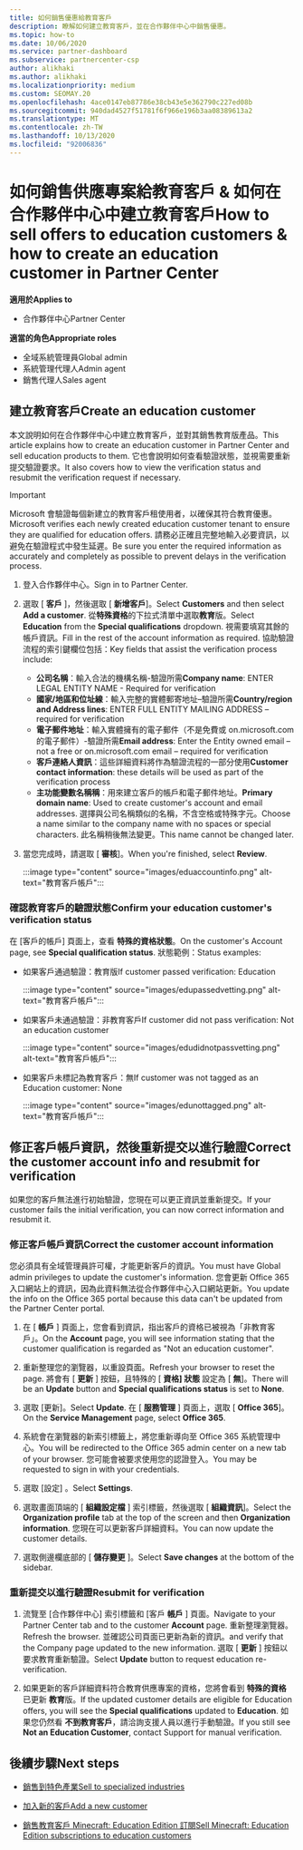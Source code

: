 ```yaml
---
title: 如何銷售優惠給教育客戶
description: 瞭解如何建立教育客戶，並在合作夥伴中心中銷售優惠。
ms.topic: how-to
ms.date: 10/06/2020
ms.service: partner-dashboard
ms.subservice: partnercenter-csp
author: alikhaki
ms.author: alikhaki
ms.localizationpriority: medium
ms.custom: SEOMAY.20
ms.openlocfilehash: 4ace0147eb87786e38cb43e5e362790c227ed08b
ms.sourcegitcommit: 940dad4527f51781f6f966e196b3aa08389613a2
ms.translationtype: MT
ms.contentlocale: zh-TW
ms.lasthandoff: 10/13/2020
ms.locfileid: "92006836"
---
```

# <a name="how-to-sell-offers-to-education-customers--how-to-create-an-education-customer-in-partner-center"></a><span data-ttu-id="107d6-103">如何銷售供應專案給教育客戶 & 如何在合作夥伴中心中建立教育客戶</span><span class="sxs-lookup"><span data-stu-id="107d6-103">How to sell offers to education customers & how to create an education customer in Partner Center</span></span>

<span data-ttu-id="107d6-104">**適用於**</span><span class="sxs-lookup"><span data-stu-id="107d6-104">**Applies to**</span></span>

- <span data-ttu-id="107d6-105">合作夥伴中心</span><span class="sxs-lookup"><span data-stu-id="107d6-105">Partner Center</span></span>

<span data-ttu-id="107d6-106">**適當的角色**</span><span class="sxs-lookup"><span data-stu-id="107d6-106">**Appropriate roles**</span></span>

- <span data-ttu-id="107d6-107">全域系統管理員</span><span class="sxs-lookup"><span data-stu-id="107d6-107">Global admin</span></span>
- <span data-ttu-id="107d6-108">系統管理代理人</span><span class="sxs-lookup"><span data-stu-id="107d6-108">Admin agent</span></span>
- <span data-ttu-id="107d6-109">銷售代理人</span><span class="sxs-lookup"><span data-stu-id="107d6-109">Sales agent</span></span>

## <a name="create-an-education-customer"></a><span data-ttu-id="107d6-110">建立教育客戶</span><span class="sxs-lookup"><span data-stu-id="107d6-110">Create an education customer</span></span>

<span data-ttu-id="107d6-111">本文說明如何在合作夥伴中心中建立教育客戶，並對其銷售教育版產品。</span><span class="sxs-lookup"><span data-stu-id="107d6-111">This article explains how to create an education customer in Partner Center and sell education products to them.</span></span> <span data-ttu-id="107d6-112">它也會說明如何查看驗證狀態，並視需要重新提交驗證要求。</span><span class="sxs-lookup"><span data-stu-id="107d6-112">It also covers how to view the verification status and resubmit the verification request if necessary.</span></span>

> [!IMPORTANT]
> <span data-ttu-id="107d6-113">Microsoft 會驗證每個新建立的教育客戶租使用者，以確保其符合教育優惠。</span><span class="sxs-lookup"><span data-stu-id="107d6-113">Microsoft verifies each newly created education customer tenant to ensure they are qualified for education offers.</span></span>  <span data-ttu-id="107d6-114">請務必正確且完整地輸入必要資訊，以避免在驗證程式中發生延遲。</span><span class="sxs-lookup"><span data-stu-id="107d6-114">Be sure you enter the required information as accurately and completely as possible to prevent delays in the verification process.</span></span>

1. <span data-ttu-id="107d6-115">登入合作夥伴中心。</span><span class="sxs-lookup"><span data-stu-id="107d6-115">Sign in to Partner Center.</span></span>

2. <span data-ttu-id="107d6-116">選取 [ **客戶** ]，然後選取 [ **新增客戶**]。</span><span class="sxs-lookup"><span data-stu-id="107d6-116">Select **Customers** and then select **Add a customer**.</span></span> <span data-ttu-id="107d6-117">從**特殊資格**的下拉式清單中選取**教育**版。</span><span class="sxs-lookup"><span data-stu-id="107d6-117">Select **Education** from the **Special qualifications** dropdown.</span></span>  <span data-ttu-id="107d6-118">視需要填寫其餘的帳戶資訊。</span><span class="sxs-lookup"><span data-stu-id="107d6-118">Fill in the rest of the account information as required.</span></span>  <span data-ttu-id="107d6-119">協助驗證流程的索引鍵欄位包括：</span><span class="sxs-lookup"><span data-stu-id="107d6-119">Key fields that assist the verification process include:</span></span>

   - <span data-ttu-id="107d6-120">**公司名稱**：輸入合法的機構名稱-驗證所需</span><span class="sxs-lookup"><span data-stu-id="107d6-120">**Company name**: ENTER LEGAL ENTITY NAME - Required for verification</span></span>
   - <span data-ttu-id="107d6-121">**國家/地區和位址線**：輸入完整的實體郵寄地址–驗證所需</span><span class="sxs-lookup"><span data-stu-id="107d6-121">**Country/region and Address lines**: ENTER FULL ENTITY MAILING ADDRESS – required for verification</span></span>
   - <span data-ttu-id="107d6-122">**電子郵件地址**：輸入實體擁有的電子郵件（不是免費或 on.microsoft.com 的電子郵件）-驗證所需</span><span class="sxs-lookup"><span data-stu-id="107d6-122">**Email address**:  Enter the Entity owned email – not a free or on.microsoft.com email – required for verification</span></span>
   - <span data-ttu-id="107d6-123">**客戶連絡人資訊**：這些詳細資料將作為驗證流程的一部分使用</span><span class="sxs-lookup"><span data-stu-id="107d6-123">**Customer contact information**: these details will be used as part of the verification process</span></span>
   - <span data-ttu-id="107d6-124">**主功能變數名稱稱**：用來建立客戶的帳戶和電子郵件地址。</span><span class="sxs-lookup"><span data-stu-id="107d6-124">**Primary domain name**:  Used to create customer's account and email addresses.</span></span>  <span data-ttu-id="107d6-125">選擇與公司名稱類似的名稱，不含空格或特殊字元。</span><span class="sxs-lookup"><span data-stu-id="107d6-125">Choose a name similar to the company name with no spaces or special characters.</span></span>  <span data-ttu-id="107d6-126">此名稱稍後無法變更。</span><span class="sxs-lookup"><span data-stu-id="107d6-126">This name cannot be changed later.</span></span>

3. <span data-ttu-id="107d6-127">當您完成時，請選取 [ **審核**]。</span><span class="sxs-lookup"><span data-stu-id="107d6-127">When you're finished, select **Review**.</span></span>

   :::image type="content" source="images/eduaccountinfo.png" alt-text="教育客戶帳戶":::

### <a name="confirm-your-education-customers-verification-status"></a><span data-ttu-id="107d6-129">確認教育客戶的驗證狀態</span><span class="sxs-lookup"><span data-stu-id="107d6-129">Confirm your education customer's verification status</span></span>

<span data-ttu-id="107d6-130">在 [客戶的帳戶] 頁面上，查看 **特殊的資格狀態**。</span><span class="sxs-lookup"><span data-stu-id="107d6-130">On the customer's Account page, see **Special qualification status**.</span></span>
<span data-ttu-id="107d6-131">狀態範例：</span><span class="sxs-lookup"><span data-stu-id="107d6-131">Status examples:</span></span>

- <span data-ttu-id="107d6-132">如果客戶通過驗證：教育版</span><span class="sxs-lookup"><span data-stu-id="107d6-132">If customer passed verification:  Education</span></span>

   :::image type="content" source="images/edupassedvetting.png" alt-text="教育客戶帳戶":::

- <span data-ttu-id="107d6-134">如果客戶未通過驗證：非教育客戶</span><span class="sxs-lookup"><span data-stu-id="107d6-134">If customer did not pass verification:  Not an education customer</span></span>

   :::image type="content" source="images/edudidnotpassvetting.png" alt-text="教育客戶帳戶":::

- <span data-ttu-id="107d6-136">如果客戶未標記為教育客戶：無</span><span class="sxs-lookup"><span data-stu-id="107d6-136">If customer was not tagged as an Education customer:  None</span></span>

   :::image type="content" source="images/edunottagged.png" alt-text="教育客戶帳戶":::

## <a name="correct-the-customer-account-info-and-resubmit-for-verification"></a><span data-ttu-id="107d6-138">修正客戶帳戶資訊，然後重新提交以進行驗證</span><span class="sxs-lookup"><span data-stu-id="107d6-138">Correct the customer account info and resubmit for verification</span></span>

<span data-ttu-id="107d6-139">如果您的客戶無法進行初始驗證，您現在可以更正資訊並重新提交。</span><span class="sxs-lookup"><span data-stu-id="107d6-139">If your customer fails the initial verification, you can now correct information and resubmit it.</span></span>

### <a name="correct-the-customer-account-information"></a><span data-ttu-id="107d6-140">修正客戶帳戶資訊</span><span class="sxs-lookup"><span data-stu-id="107d6-140">Correct the customer account information</span></span>

<span data-ttu-id="107d6-141">您必須具有全域管理員許可權，才能更新客戶的資訊。</span><span class="sxs-lookup"><span data-stu-id="107d6-141">You must have Global admin privileges to update the customer's information.</span></span> <span data-ttu-id="107d6-142">您會更新 Office 365 入口網站上的資訊，因為此資料無法從合作夥伴中心入口網站更新。</span><span class="sxs-lookup"><span data-stu-id="107d6-142">You update the info on the Office 365 portal because this data can't be updated from the Partner Center portal.</span></span>

1. <span data-ttu-id="107d6-143">在 [ **帳戶** ] 頁面上，您會看到資訊，指出客戶的資格已被視為「非教育客戶」。</span><span class="sxs-lookup"><span data-stu-id="107d6-143">On the **Account** page, you will see information stating that the customer qualification is regarded as "Not an education customer".</span></span>

2. <span data-ttu-id="107d6-144">重新整理您的瀏覽器，以重設頁面。</span><span class="sxs-lookup"><span data-stu-id="107d6-144">Refresh your browser to reset the page.</span></span> <span data-ttu-id="107d6-145">將會有 [ **更新** ] 按鈕，且特殊的 [ **資格] 狀態** 設定為 [ **無**]。</span><span class="sxs-lookup"><span data-stu-id="107d6-145">There will be an **Update** button and **Special qualifications status** is set to **None**.</span></span>

3. <span data-ttu-id="107d6-146">選取 [更新]。</span><span class="sxs-lookup"><span data-stu-id="107d6-146">Select **Update**.</span></span> <span data-ttu-id="107d6-147">在 [ **服務管理** ] 頁面上，選取 [ **Office 365**]。</span><span class="sxs-lookup"><span data-stu-id="107d6-147">On the **Service Management** page, select **Office 365**.</span></span>

4. <span data-ttu-id="107d6-148">系統會在瀏覽器的新索引標籤上，將您重新導向至 Office 365 系統管理中心。</span><span class="sxs-lookup"><span data-stu-id="107d6-148">You will be redirected to the Office 365 admin center on a new tab of your browser.</span></span> <span data-ttu-id="107d6-149">您可能會被要求使用您的認證登入。</span><span class="sxs-lookup"><span data-stu-id="107d6-149">You may be requested to sign in with your credentials.</span></span>

5. <span data-ttu-id="107d6-150">選取 [設定]  。</span><span class="sxs-lookup"><span data-stu-id="107d6-150">Select **Settings**.</span></span>

6. <span data-ttu-id="107d6-151">選取畫面頂端的 [ **組織設定檔** ] 索引標籤，然後選取 [ **組織資訊**]。</span><span class="sxs-lookup"><span data-stu-id="107d6-151">Select the **Organization profile** tab at the top of the screen and then **Organization information**.</span></span> <span data-ttu-id="107d6-152">您現在可以更新客戶詳細資料。</span><span class="sxs-lookup"><span data-stu-id="107d6-152">You can now update the customer details.</span></span>

7. <span data-ttu-id="107d6-153">選取側邊欄底部的 [ **儲存變更** ]。</span><span class="sxs-lookup"><span data-stu-id="107d6-153">Select **Save changes** at the bottom of the sidebar.</span></span>  

### <a name="resubmit-for-verification"></a><span data-ttu-id="107d6-154">重新提交以進行驗證</span><span class="sxs-lookup"><span data-stu-id="107d6-154">Resubmit for verification</span></span>

1. <span data-ttu-id="107d6-155">流覽至 [合作夥伴中心] 索引標籤和 [客戶 **帳戶** ] 頁面。</span><span class="sxs-lookup"><span data-stu-id="107d6-155">Navigate to your Partner Center tab and to the customer **Account** page.</span></span> <span data-ttu-id="107d6-156">重新整理瀏覽器。</span><span class="sxs-lookup"><span data-stu-id="107d6-156">Refresh the browser.</span></span> <span data-ttu-id="107d6-157">並確認公司頁面已更新為新的資訊。</span><span class="sxs-lookup"><span data-stu-id="107d6-157">and verify that the Company page updated to the new information.</span></span> <span data-ttu-id="107d6-158">選取 [ **更新** ] 按鈕以要求教育重新驗證。</span><span class="sxs-lookup"><span data-stu-id="107d6-158">Select **Update** button to request education re-verification.</span></span>

2. <span data-ttu-id="107d6-159">如果更新的客戶詳細資料符合教育供應專案的資格，您將會看到 **特殊的資格** 已更新 **教育**版。</span><span class="sxs-lookup"><span data-stu-id="107d6-159">If the updated customer details are eligible for Education offers, you will see the **Special qualifications** updated to **Education**.</span></span> <span data-ttu-id="107d6-160">如果您仍然看 **不到教育客戶**，請洽詢支援人員以進行手動驗證。</span><span class="sxs-lookup"><span data-stu-id="107d6-160">If you still see **Not an Education Customer**, contact Support for manual verification.</span></span>

## <a name="next-steps"></a><span data-ttu-id="107d6-161">後續步驟</span><span class="sxs-lookup"><span data-stu-id="107d6-161">Next steps</span></span>

- [<span data-ttu-id="107d6-162">銷售到特色產業</span><span class="sxs-lookup"><span data-stu-id="107d6-162">Sell to specialized industries</span></span>](get-special-pricing-for-offers.md)

- [<span data-ttu-id="107d6-163">加入新的客戶</span><span class="sxs-lookup"><span data-stu-id="107d6-163">Add a new customer</span></span>](add-a-new-customer.md)

- [<span data-ttu-id="107d6-164">銷售教育客戶 Minecraft: Education Edition 訂閱</span><span class="sxs-lookup"><span data-stu-id="107d6-164">Sell Minecraft: Education Edition subscriptions to education customers</span></span>](minecraft-subscriptions.md)
